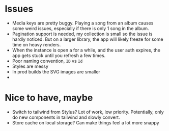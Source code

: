 
# Issues

- Media keys are pretty buggy. Playing a song from an album causes some weird issues, especially if there is only 1 song in the album.
- Pagination support is needed, my collection is small so the issue is hardly noticed. But on a larger library, the app will likely freeze for some time on heavy renders.
- When the instance is open a for a while, and the user auth expires, the app gets stuck until you refresh a few times.
- Poor naming convention, `ID` vs `Id`
- Styles are messy
- In prod builds the SVG images are smaller
- 
# Nice to have, maybe

- Switch to tailwind from Stylus? Lot of work, low priority. Potentially, only do new components in tailwind and slowly convert.
- Store cache on local storage? Can make things feel a lot more snappy
